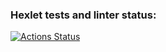 ### Hexlet tests and linter status:
[![Actions Status](https://github.com/eropka11/frontend-project-lvl3/workflows/hexlet-check/badge.svg)](https://github.com/eropka11/frontend-project-lvl3/actions)